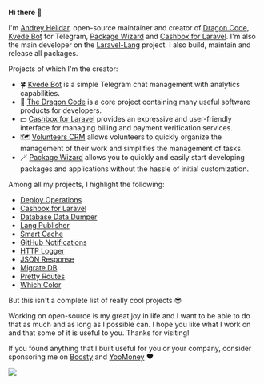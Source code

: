 **Hi there** 👋

I'm [Andrey Helldar](https://dragon-code.pro), open-source maintainer and creator of
[Dragon Code](https://github.com/TheDragonCode), [Kvede Bot](https://kvede.com) for Telegram, [Package Wizard](https://github.com/package-wizard)
and [Cashbox for Laravel](https://github.com/cashbox-laravel).
I'm also the main developer on the [Laravel-Lang](https://github.com/Laravel-Lang) project.
I also build, maintain and release all packages.

Projects of which I'm the creator:

- 🍀 [Kvede Bot](https://kvede.com) is a simple Telegram chat management with analytics capabilities.
- 🐉 [The Dragon Code](https://github.com/TheDragonCode) is a core project containing many useful software products for developers.
- 💵 [Cashbox for Laravel](https://github.com/cashbox-laravel) provides an expressive and user-friendly interface for managing billing and payment verification services.
- 🗺️ [Volunteers CRM](https://github.com/volunteers-crm) allows volunteers to quickly organize the management of their work and simplifies the management of tasks.
- 🪄 [Package Wizard](https://github.com/package-wizard) allows you to quickly and easily start developing packages and applications without the hassle of initial customization.

Among all my projects, I highlight the following:

- [Deploy Operations](https://github.com/TheDragonCode/laravel-deploy-operations)
- [Cashbox for Laravel](https://github.com/cashbox-laravel)
- [Database Data Dumper](https://github.com/TheDragonCode/laravel-data-dumper)
- [Lang Publisher](https://github.com/Laravel-Lang/publisher)
- [Smart Cache](https://github.com/TheDragonCode/laravel-cache)
- [GitHub Notifications](https://github.com/TheDragonCode/github-notifications)
- [HTTP Logger](https://github.com/TheDragonCode/laravel-http-logger)
- [JSON Response](https://github.com/TheDragonCode/laravel-json-response)
- [Migrate DB](https://github.com/TheDragonCode/migrate-db)
- [Pretty Routes](https://github.com/TheDragonCode/pretty-routes)
- [Which Color](https://github.com/TheDragonCode/which-color)

But this isn't a complete list of really cool projects 😎

Working on open-source is my great joy in life and I want to be able to do that as much and as long as I possible can. I hope you like what I work on and that some of it is useful to you. Thanks for visiting!

If you found anything that I built useful for you or your company, consider sponsoring me on
[Boosty](https://boosty.to/dragon-code) and [YooMoney](https://yoomoney.ru/to/410012608840929) ❤️

![](https://hit.yhype.me/github/profile?user_id=10347617)

